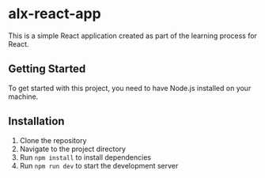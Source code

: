 # alx-react-app

This is a simple React application created as part of the learning process for React.

## Getting Started

To get started with this project, you need to have Node.js installed on your machine.

## Installation

1. Clone the repository
2. Navigate to the project directory
3. Run `npm install` to install dependencies
4. Run `npm run dev` to start the development server
